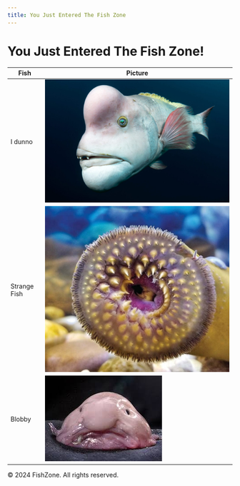 ```yaml
---
title: You Just Entered The Fish Zone
---
```


# You Just Entered The Fish Zone!

| Fish | Picture |
|----|----|
| I dunno | ![First Fish](docs/assets/images/Sheepshead-wrasse-1024x683.jpg) |
| Strange Fish| ![Strange Fish](docs/assets/images/A-strange-fish.jpg) | 
| Blobby| ![Blobby](docs/assets/images/ugly.jpg) | 


© 2024 FishZone. All rights reserved.
